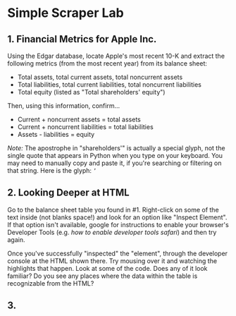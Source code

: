 # Simple Scraper Lab

## 1. Financial Metrics for Apple Inc.

Using the Edgar database, locate Apple's most recent 10-K and extract the following metrics (from the most recent year) from its balance sheet:
- Total assets, total current assets, total noncurrent assets
- Total liabilities, total current liabilities, total noncurrent liabilities
- Total equity (listed as "Total shareholders' equity")

Then, using this information, confirm...
- Current + noncurrent assets = total assets
- Current + noncurrent liabilities = total liabilities
- Assets - liabilities = equity

*Note:* The apostrophe in "shareholders'" is actually a special glyph, not the single quote that appears in Python when you type on your keyboard. You may need to manually copy and paste it, if you're searching or filtering on that string. Here is the glyph: `’`

## 2. Looking Deeper at HTML

Go to the balance sheet table you found in #1.
Right-click on some of the text inside (not blanks space!) and look for an option like "Inspect Element".
If that option isn't available, google for instructions to enable your browser's Developer Tools (e.g. *how to enable developer tools safari*) and then try again.

Once you've successfully "inspected" the "element", through the developer console at the HTML shown there.
Try mousing over it and watching the highlights that happen.
Look at some of the code.
Does any of it look familiar?
Do you see any places where the data within the table is recognizable from the HTML?

## 3. 
